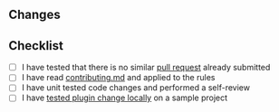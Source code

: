 <!-- Thanks for submitting a pull request! -->
## Changes
<!-- Shortly describe what you want to accomplish with this PR -->
<!-- Add a link to the issue if available -->

## Checklist
- [ ] I have tested that there is no similar [pull request](https://github.com/coditory/quark-uri/pulls) already submitted
- [ ] I have read [contributing.md](https://github.com/coditory/quark-uri/blob/master/.github/CONTRIBUTING.md) and applied to the rules
- [ ] I have unit tested code changes and performed a self-review
- [ ] I have [tested plugin change locally](https://github.com/coditory/quark-uri/blob/master/.github/CONTRIBUTING.md#validate-changes-locally) on a sample project
